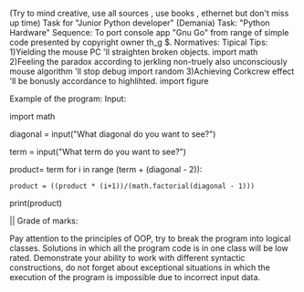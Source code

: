 (Try to mind creative, use all sources , use books , ethernet but don't miss up time)
Task for "Junior Python developer" (Demania)
Task: "Python Hardware" Sequence:
To port console app "Gnu Go" from range of simple code presented by copyright owner th_g $. Normatives:
                                                                                            Tipical Tips:
1)Yielding the mouse PC 'll straighten broken objects.                                      import math   
2)Feeling the paradox according to jerkling non-truely also unconsciously mouse algorithm 'll stop debug    import random 
3)Achieving Corkcrew effect 'll be bonusly accordance to highlihted.                        import figure

Example of the program: Input:

import math

diagonal = input("What diagonal do you want to see?")

term = input("What term do you want to see?")

product= term
for i in range (term + (diagonal - 2)):

    product = ((product * (i+1))/(math.factorial(diagonal - 1)))

print(product)


|| Grade of marks:

Pay attention to the principles of OOP, try to break the program into logical classes. Solutions in which all the program code is in one class will be low rated. Demonstrate your ability to work with different syntactic constructions, do not forget about exceptional situations in which the execution of the program is impossible due to incorrect input data.
